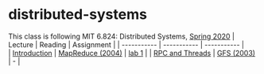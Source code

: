 # distributed-systems
This class is following MIT 6.824: Distributed Systems, [Spring 2020](https://pdos.csail.mit.edu/6.824/schedule.html)
| Lecture | Reading | Assignment |
| ----------- | ----------- |  ----------- |  
| [Introduction](https://www.youtube.com/watch?v=cQP8WApzIQQ) | [MapReduce (2004)](https://pdos.csail.mit.edu/6.824/papers/mapreduce.pdf) |  [lab 1](https://pdos.csail.mit.edu/6.824/labs/lab-mr.html) |
| [RPC and Threads](https://www.youtube.com/watch?v=gA4YXUJX7t8) | [GFS (2003)](https://pdos.csail.mit.edu/6.824/papers/gfs.pdf) |  - |

